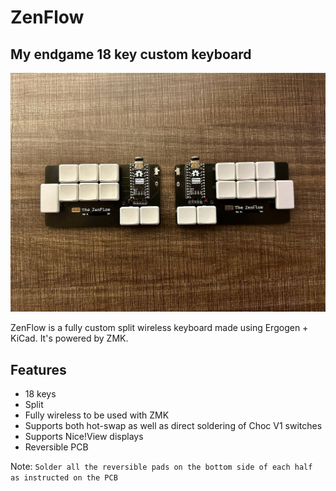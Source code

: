 # ZenFlow
## My endgame 18 key custom keyboard 
![Photo](images/zenflow.jpeg)


ZenFlow is a fully custom split wireless keyboard made using Ergogen + KiCad. It's powered by ZMK.
## Features

- 18 keys
- Split
- Fully wireless to be used with ZMK
- Supports both hot-swap as well as direct soldering of Choc V1 switches
- Supports Nice!View displays
- Reversible PCB

Note: `Solder all the reversible pads on the bottom side of each half as instructed on the PCB` 
